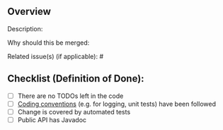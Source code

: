 ## Overview

Description:

Why should this be merged: 

Related issue(s) (if applicable): #<number>


## Checklist (Definition of Done):

- [ ] There are no TODOs left in the code
- [ ] [Coding conventions](https://github.com/CorfuDB/CorfuDB/wiki/Corfu-Style-Guidelines) (e.g. for logging, unit tests) have been followed
- [ ] Change is covered by automated tests
- [ ] Public API has Javadoc
